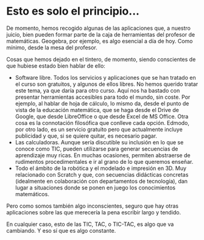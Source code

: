 # Esto es solo el principio...

De momento, hemos recogido algunas de las aplicaciones que, a nuestro juicio, bien pueden formar parte de la caja de herramientas del profesor de matemáticas. Geogebra, por ejemplo, es algo esencial a día de hoy. Como mínimo, desde la mesa del profesor.

Cosas que hemos dejado en el tintero, de momento, siendo conscientes de que hubiese estado bien hablar de ello:

* Software libre. Todos los servicios y aplicaciones que se han tratado en el curso son gratuitos, y algunos de ellos libres. No hemos querido tratar este tema, ya que daría para otro curso. Aquí nos ha bastado con presentar herramientas accesibles para todo el mundo, sin coste. Por ejemplo, al hablar de hoja de cálculo, lo mismo da, desde el punto de vista de la educación matemática, que se haga desde el Drive de Google, que desde LibreOffice o que desde Excel de MS Office. Otra cosa es la connotación filosófica que conlleve cada opción. Edmodo, por otro lado, es un servicio gratuito pero que actualmente incluye publicidad y que, si se quiere quitar, es necesario pagar.
* Las calculadoras. Aunque sería discutible su inclusión en lo que se conoce como TIC, pueden utilizarse para generar secuencias de aprendizaje muy ricas. En muchas ocasiones, permiten abstraerse de rudimentos procedimentales e ir al grano de lo que queremos enseñar. 
* Todo el ámbito de la robótica y el modelado e impresión en 3D. Muy relacionado con Scratch y que, con secuencias didácticas concretas \(idealmente en colaboración con departamentos de tecnología\), dan lugar a situaciones donde se ponen en juego los conocimientos matemáticos.

Pero como somos también algo inconscientes, seguro que hay otras aplicaciones sobre las que merecería la pena escribir largo y tendido.

En cualquier caso, esto de las TIC, TAC, o TIC-TAC, es algo que va cambiando. Y eso sí que es algo constante.

